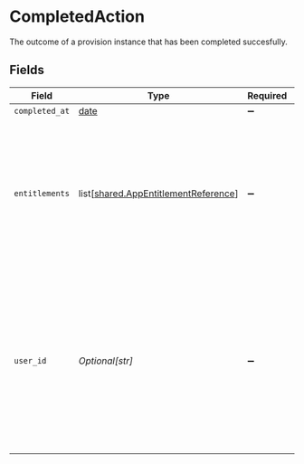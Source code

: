 # CompletedAction

The outcome of a provision instance that has been completed succesfully.


## Fields

| Field                                                                                                                                                             | Type                                                                                                                                                              | Required                                                                                                                                                          | Description                                                                                                                                                       |
| ----------------------------------------------------------------------------------------------------------------------------------------------------------------- | ----------------------------------------------------------------------------------------------------------------------------------------------------------------- | ----------------------------------------------------------------------------------------------------------------------------------------------------------------- | ----------------------------------------------------------------------------------------------------------------------------------------------------------------- |
| `completed_at`                                                                                                                                                    | [date](https://docs.python.org/3/library/datetime.html#date-objects)                                                                                              | :heavy_minus_sign:                                                                                                                                                | N/A                                                                                                                                                               |
| `entitlements`                                                                                                                                                    | list[[shared.AppEntitlementReference](undefined/models/shared/appentitlementreference.md)]                                                                        | :heavy_minus_sign:                                                                                                                                                | The list of entitlements that were provisioned. This is leftover from an older design, and is only ever going to be a single entitlement.                         |
| `user_id`                                                                                                                                                         | *Optional[str]*                                                                                                                                                   | :heavy_minus_sign:                                                                                                                                                | The UserID of who completed provisioning. For connector provisioning this is the system user id, for manual provisioning this is who clicked "provision complete" |